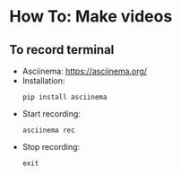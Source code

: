# How To: Make videos  

## To record terminal  
- Asciinema: https://asciinema.org/  
- Installation:    
  ```
  pip install asciinema
  ```  
- Start recording:  
  ```
  asciinema rec
  ```  
- Stop recording:   
  ```
  exit
  ```
  
